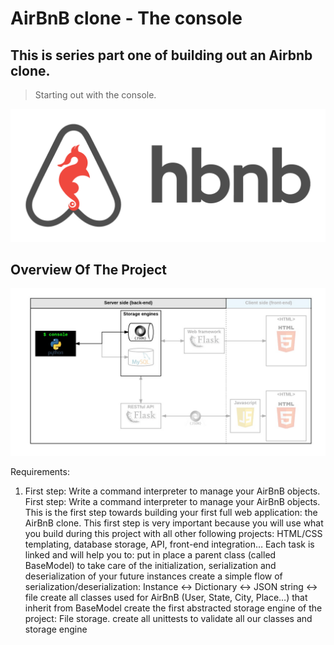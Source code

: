 # AirBnB clone - The console
## This is series part one of building out an Airbnb clone.
> Starting out with the console.

![AirBnb Clone](images\65f4a1dd9c51265f49d0.png)


## Overview Of The Project

![Overview](images\815046647d23428a14ca.png)


Requirements:
1. First step: Write a command interpreter to manage
your AirBnB objects.
First step: Write a command interpreter to manage your AirBnB objects.
This is the first step towards building your first full web application:
the AirBnB clone. This first step is very important
because you will use what you build during this project
with all other following projects: HTML/CSS templating,
database storage, API, front-end integration…
	Each task is linked and will help you to:
put in place a parent class (called BaseModel)
to take care of the initialization, serialization and deserialization
of your future instances
create a simple flow of serialization/deserialization:
Instance <-> Dictionary <-> JSON string <-> file
create all classes used for AirBnB (User, State, City, Place…)
that inherit from BaseModel
create the first abstracted storage
engine of the project: File storage.
create all unittests to validate all
our classes and storage engine

